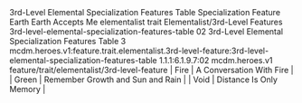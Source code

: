 <ability>
  <name>3rd-Level Elemental Specialization Features Table</name>
  <keywords>
    <keyword>Specialization</keyword>
  </keywords>
  <type>Feature</type>
  <distance>Earth</distance>
  <target>Earth Accepts Me</target>
  <metadata>
    <class>elementalist</class>
    <feature_type>trait</feature_type>
    <file_dpath>Elementalist/3rd-Level Features</file_dpath>
    <item_id>3rd-level-elemental-specialization-features-table</item_id>
    <item_index>02</item_index>
    <item_name>3rd-Level Elemental Specialization Features Table</item_name>
    <level>3</level>
    <scc>mcdm.heroes.v1:feature.trait.elementalist.3rd-level-feature:3rd-level-elemental-specialization-features-table</scc>
    <scdc>1.1.1:6.1.9.7:02</scdc>
    <source>mcdm.heroes.v1</source>
    <type>feature/trait/elementalist/3rd-level-feature</type>
  </metadata>
  <effects>
    <effect type="mundane">| Fire           | A Conversation With Fire         |
| Green          | Remember Growth and Sun and Rain |
| Void           | Distance Is Only Memory          |</effect>
  </effects>
</ability>
